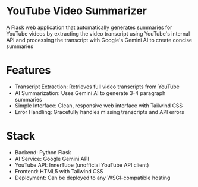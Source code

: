 # YouTube Video Summarizer
A Flask web application that automatically generates summaries for YouTube videos by extracting the video transcript using YouTube's internal API and processing the transcript with Google's Gemini AI to create concise summaries

# Features
- Transcript Extraction: Retrieves full video transcripts from YouTube
- AI Summarization: Uses Gemini AI to generate 3-4 paragraph summaries
- Simple Interface: Clean, responsive web interface with Tailwind CSS
- Error Handling: Gracefully handles missing transcripts and API errors

# Stack
- Backend: Python Flask
- AI Service: Google Gemini API
- YouTube API: InnerTube (unofficial YouTube API client)
- Frontend: HTML5 with Tailwind CSS
- Deployment: Can be deployed to any WSGI-compatible hosting
